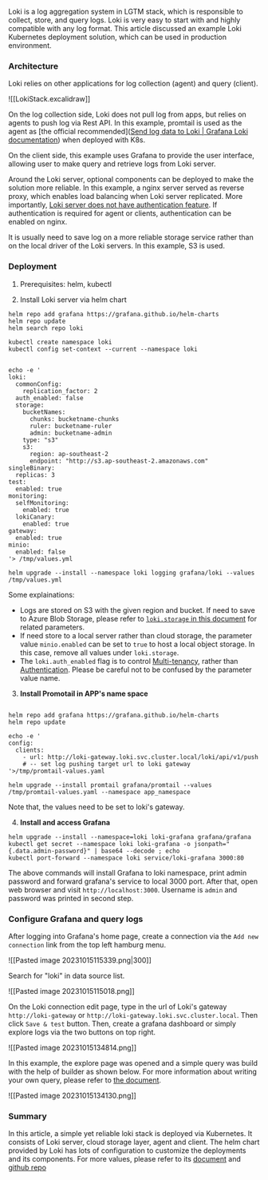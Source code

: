 
Loki is a log aggregation system in LGTM stack, which is responsible to collect, store, and query logs. Loki is very easy to start with and highly compatible with any log format. This article discussed an example Loki Kubernetes deployment solution, which can be used in production environment.

### Architecture

Loki relies on other applications for log collection (agent) and query (client).

![[LokiStack.excalidraw]]


On the log collection side, Loki does not pull log from apps, but relies on agents to push log via Rest API. In this example, promtail is used as the agent as [the official recommended]([Send log data to Loki | Grafana Loki documentation](https://grafana.com/docs/loki/latest/send-data/)) when deployed with K8s.

On the client side, this example uses Grafana to provide the user interface, allowing user to make query and retrieve logs from Loki server.

Around the Loki server, optional components can be deployed to make the solution more reliable. In this example, a nginx server served as reverse proxy, which enables load balancing when Loki server replicated. More importantly,  [Loki server does not have authentication feature](https://grafana.com/docs/loki/latest/operations/authentication/). If authentication is required for agent or clients, authentication can be enabled on nginx. 

It is usually need to save log on a more reliable storage service rather than on the local driver of the Loki servers. In this example, S3 is used. 


### Deployment

1. Prerequisites: helm, kubectl 

2. Install Loki server via helm chart 
```shell
helm repo add grafana https://grafana.github.io/helm-charts
helm repo update
helm search repo loki

kubectl create namespace loki
kubectl config set-context --current --namespace loki


echo -e '
loki:
  commonConfig:
    replication_factor: 2
  auth_enabled: false
  storage:
    bucketNames:
      chunks: bucketname-chunks
      ruler: bucketname-ruler
      admin: bucketname-admin
    type: "s3"
    s3:
      region: ap-southeast-2
      endpoint: "http://s3.ap-southeast-2.amazonaws.com"
singleBinary:
  replicas: 3
test:
  enabled: true
monitoring:
  selfMonitoring:
    enabled: true
  lokiCanary:
    enabled: true
gateway:
  enabled: true
minio:
  enabled: false
'> /tmp/values.yml

helm upgrade --install --namespace loki logging grafana/loki --values /tmp/values.yml 
```

Some explainations:
- Logs are stored on S3 with the given region and bucket. If need to save to Azure Blob Storage, please refer to [`loki.storage` in this document](https://grafana.com/docs/loki/latest/setup/install/helm/reference/) for related parameters.
- If need store to a local server rather than cloud storage, the parameter value `minio.enabled` can be set to `true` to host a local object storage. In this case, remove all values under `loki.storage`.
- The `loki.auth_enabled` flag is to control [Multi-tenancy](https://grafana.com/docs/loki/latest/operations/multi-tenancy/), rather than [Authentication](https://grafana.com/docs/loki/latest/operations/authentication/). Please be careful not to be confused by the parameter value name.

3. **Install Promotail in APP's name space**

```shell

helm repo add grafana https://grafana.github.io/helm-charts
helm repo update

echo -e '
config:
  clients:
    - url: http://loki-gateway.loki.svc.cluster.local/loki/api/v1/push
    # -- set log pushing target url to loki gateway
'>/tmp/promtail-values.yaml

helm upgrade --install promtail grafana/promtail --values /tmp/promtail-values.yaml --namespace app_namespace

```
Note that, the values need to be set to loki's gateway.

4. **Install and access Grafana**
```shell
helm upgrade --install --namespace=loki loki-grafana grafana/grafana
kubectl get secret --namespace loki loki-grafana -o jsonpath="{.data.admin-password}" | base64 --decode ; echo
kubectl port-forward --namespace loki service/loki-grafana 3000:80
```

The above commands will install Grafana to loki namespace, print admin password and forward grafana's service to local 3000 port. After that, open web browser and visit `http://localhost:3000`. Username is `admin` and password was printed in second step.

### Configure Grafana and query logs

After logging into Grafana's home page, create a connection via the `Add new connection` link from the top left hamburg menu.

![[Pasted image 20231015115339.png|300]]

Search for "loki" in data source list.

![[Pasted image 20231015115018.png]]


On the Loki connection edit page, type in the url of Loki's gateway `http://loki-gateway` or `http://loki-gateway.loki.svc.cluster.local`. Then click `Save & test` button. Then, create a grafana dashboard or simply explore logs via the two buttons on top right.

![[Pasted image 20231015134814.png]]


In this example, the explore page was opened and a simple query was build with the help of builder as shown below. For more information about writing your own query, please refer to [the document](https://grafana.com/docs/loki/latest/query/).

![[Pasted image 20231015134130.png]]


### Summary

In this article, a simple yet reliable loki stack is deployed via Kubernetes. It consists of Loki server, cloud storage layer, agent and client. The helm chart provided by Loki has lots of configuration to customize the deployments and its components. For more values, please refer to its [document](https://grafana.com/docs/loki/latest/setup/install/helm/reference/) and [github repo](https://github.com/grafana/loki/blob/8e9635f41a4c32c79d5779b8d719473ea413542e/production/helm/loki/values.yaml)
